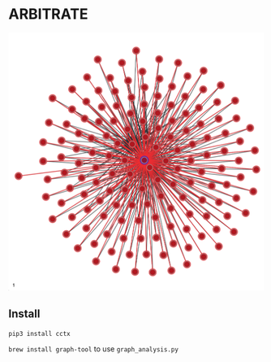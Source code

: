 # ARBITRATE

![Binance Graph](binance_graph.png)

## Install

`pip3 install cctx`

`brew install graph-tool` to use `graph_analysis.py`
